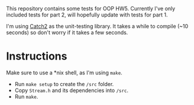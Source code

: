 This repository contains some tests for OOP HW5.
Currently I've only included tests for part 2, will hopefully update with tests for part 1.

I'm using [Catch2](https://github.com/catchorg/Catch2) as the unit-testing library.
It takes a while to compile (~10 seconds) so don't worry if it takes a few seconds.

# Instructions

Make sure to use a *nix shell, as I'm using `make`.

*   Run `make setup` to create the `/src` folder.
*   Copy `Stream.h` and its dependencies into `/src`.
*   Run `make`.
